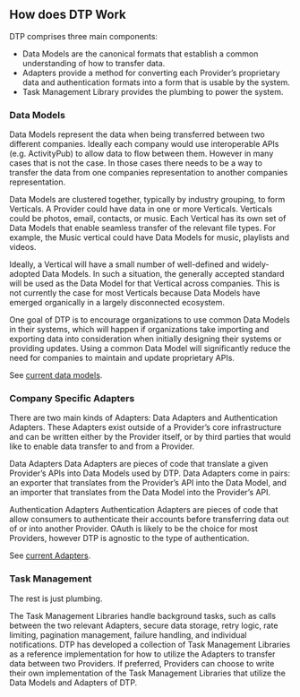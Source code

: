 ## How does DTP Work
<div class="mustache">
</div>

DTP comprises three main components:

- Data Models are the canonical formats that establish a common understanding of how to transfer data.
- Adapters provide a method for converting each Provider’s proprietary data and authentication formats into a form that is usable by the system.
- Task Management Library provides the plumbing to power the system.

### Data Models
Data Models represent the data when being transferred between two different companies. Ideally each company would use interoperable APIs (e.g. ActivityPub) to allow data to flow between them. However in many cases that is not the case. In those cases there needs to be a way to transfer the data from one companies representation to another companies representation.

Data Models are clustered together, typically by industry grouping, to form Verticals. A Provider could have data in one or more Verticals. Verticals could be photos, email, contacts, or music. Each Vertical has its own set of Data Models that enable seamless transfer of the relevant file types. For example, the Music vertical could have Data Models for music, playlists and videos.

Ideally, a Vertical will have a small number of well-defined and widely-adopted Data Models. In such a situation, the generally accepted standard will be used as the Data Model for that Vertical across companies. This is not currently the case for most Verticals because Data Models have emerged organically in a largely disconnected ecosystem.

One goal of DTP is to encourage organizations to use common Data Models in their systems, which will happen if organizations take importing and exporting data into consideration when initially designing their systems or providing updates. Using a common Data Model will significantly reduce the need for companies to maintain and update proprietary APIs.

See [current data models](https://github.com/google/data-transfer-project/tree/master/portability-types-transfer/src/main/java/org/datatransferproject/types/transfer/models).

### Company Specific Adapters

There are two main kinds of Adapters: Data Adapters and Authentication Adapters. These Adapters exist outside of a Provider’s core infrastructure and can be written either by the Provider itself, or by third parties that would like to enable data transfer to and from a Provider.

Data Adapters Data Adapters are pieces of code that translate a given Provider’s APIs into Data Models used by DTP. Data Adapters come in pairs: an exporter that translates from the Provider’s API into the Data Model, and an importer that translates from the Data Model into the Provider’s API.

Authentication Adapters Authentication Adapters are pieces of code that allow consumers to authenticate their accounts before transferring data out of or into another Provider. OAuth is likely to be the choice for most Providers, however DTP is agnostic to the type of authentication.

See [current Adapters](https://github.com/google/data-transfer-project/tree/master/extensions/data-transfer).

### Task Management

The rest is just plumbing.

The Task Management Libraries handle background tasks, such as calls between the two relevant Adapters, secure data storage, retry logic, rate limiting, pagination management, failure handling, and individual notifications. 
DTP has developed a collection of Task Management Libraries as a reference implementation for how to utilize the Adapters to transfer data between two Providers. If preferred, Providers can choose to write their own implementation of the Task Management Libraries that utilize the Data Models and Adapters of DTP.
